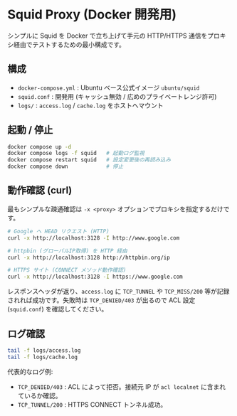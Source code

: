 # Squid Proxy (Docker 開発用)

シンプルに Squid を Docker で立ち上げて手元の HTTP/HTTPS 通信をプロキシ経由でテストするための最小構成です。

## 構成
- `docker-compose.yml` : Ubuntu ベース公式イメージ `ubuntu/squid`
- `squid.conf` : 開発用 (キャッシュ無効 / 広めのプライベートレンジ許可)
- `logs/` : `access.log` / `cache.log` をホストへマウント

## 起動 / 停止
```bash
docker compose up -d
docker compose logs -f squid   # 起動ログ監視
docker compose restart squid   # 設定変更後の再読み込み
docker compose down            # 停止
```

## 動作確認 (curl)
最もシンプルな疎通確認は `-x <proxy>` オプションでプロキシを指定するだけです。

```bash
# Google へ HEAD リクエスト (HTTP)
curl -x http://localhost:3128 -I http://www.google.com

# httpbin (グローバルIP取得) を HTTP 経由
curl -x http://localhost:3128 http://httpbin.org/ip

# HTTPS サイト (CONNECT メソッド動作確認)
curl -x http://localhost:3128 -I https://www.google.com
```

レスポンスヘッダが返り、`access.log` に `TCP_TUNNEL` や `TCP_MISS/200` 等が記録されれば成功です。失敗時は `TCP_DENIED/403` が出るので ACL 設定 (`squid.conf`) を確認してください。

## ログ確認
```bash
tail -f logs/access.log
tail -f logs/cache.log
```

代表的なログ例:
- `TCP_DENIED/403` : ACL によって拒否。接続元 IP が `acl localnet` に含まれているか確認。
- `TCP_TUNNEL/200` : HTTPS CONNECT トンネル成功。
